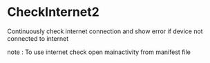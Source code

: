 # CheckInternet2
Continuously check internet connection and show error if device not connected to internet

note : To use internet check open mainactivity from manifest file
